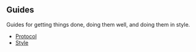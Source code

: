 Guides
------

Guides for getting things done, doing them well, and doing them in style.

* [Protocol](/thoughtbot/guides/blob/master/protocol)
* [Style](/thoughtbot/guides/blob/master/style)
